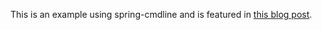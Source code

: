 This is an example using spring-cmdline and is featured in
[this blog post](http://archaicsoubriquet.blogspot.com/2012/10/java-command-line-app-with-spring-and.html).
